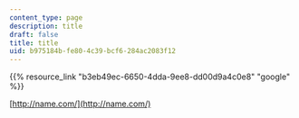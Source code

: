 ```yaml
---
content_type: page
description: title
draft: false
title: title
uid: b975184b-fe80-4c39-bcf6-284ac2083f12
---
```

{{% resource_link "b3eb49ec-6650-4dda-9ee8-dd00d9a4c0e8" "google" %}}

[http://name.com/](http://name.com/)